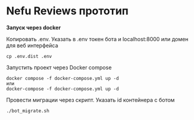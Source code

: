 # **Nefu Reviews прототип**

**Запуск через docker**

Копировать .env. Указать в .env токен бота и localhost:8000 или домен для 
веб интерфейса
```
cp .env.dist .env
```

Запустить проект через Docker compose
```
docker compose -f docker-compose.yml up -d
или
docker-compose -f docker-compose.yml up -d
```

Провести миграции через скрипт. Указать id контейнера с ботом
```
./bot_migrate.sh
```
